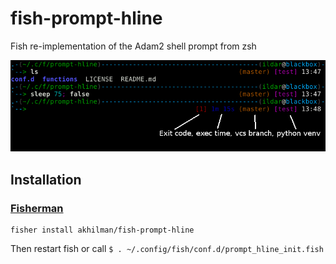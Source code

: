 # fish-prompt-hline
Fish re-implementation of the Adam2 shell prompt from zsh

![Screenshot](screenshot.png)


Installation
------------

### [Fisherman](https://github.com/fisherman/fisherman)

    fisher install akhilman/fish-prompt-hline

Then restart fish or call `$ . ~/.config/fish/conf.d/prompt_hline_init.fish`
